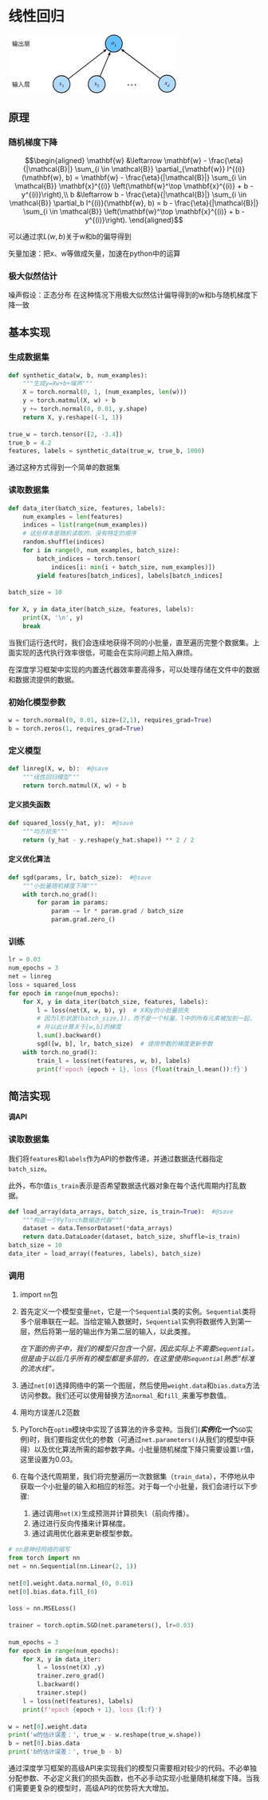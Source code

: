 # 线性回归

![线性回归示意图](Images/image-20250803181422763.png)

## 原理

### 随机梯度下降

$$\begin{aligned} \mathbf{w} &\leftarrow \mathbf{w} -  \frac{\eta}{|\mathcal{B}|} \sum_{i \in \mathcal{B}} \partial_{\mathbf{w}} l^{(i)}(\mathbf{w}, b) = \mathbf{w} - \frac{\eta}{|\mathcal{B}|} \sum_{i \in \mathcal{B}} \mathbf{x}^{(i)} \left(\mathbf{w}^\top \mathbf{x}^{(i)} + b - y^{(i)}\right),\\ b &\leftarrow b -  \frac{\eta}{|\mathcal{B}|} \sum_{i \in \mathcal{B}} \partial_b l^{(i)}(\mathbf{w}, b)  = b - \frac{\eta}{|\mathcal{B}|} \sum_{i \in \mathcal{B}} \left(\mathbf{w}^\top \mathbf{x}^{(i)} + b - y^{(i)}\right). \end{aligned}$$

可以通过求$L(w,b)$关于w和b的偏导得到

矢量加速：把x、w等做成矢量，加速在python中的运算

### 极大似然估计

噪声假设：正态分布
在这种情况下用极大似然估计偏导得到的w和b与随机梯度下降一致



## 基本实现

### 生成数据集

```python
def synthetic_data(w, b, num_examples):
    """生成y=Xw+b+噪声"""
    X = torch.normal(0, 1, (num_examples, len(w)))
    y = torch.matmul(X, w) + b
    y += torch.normal(0, 0.01, y.shape)
    return X, y.reshape((-1, 1))

true_w = torch.tensor([2, -3.4])
true_b = 4.2
features, labels = synthetic_data(true_w, true_b, 1000)
```

通过这种方式得到一个简单的数据集

### 读取数据集

```python
def data_iter(batch_size, features, labels):
    num_examples = len(features)
    indices = list(range(num_examples))
    # 这些样本是随机读取的，没有特定的顺序
    random.shuffle(indices)
    for i in range(0, num_examples, batch_size):
        batch_indices = torch.tensor(
            indices[i: min(i + batch_size, num_examples)])
        yield features[batch_indices], labels[batch_indices]
        
batch_size = 10

for X, y in data_iter(batch_size, features, labels):
    print(X, '\n', y)
    break
```

当我们运行迭代时，我们会连续地获得不同的小批量，直至遍历完整个数据集。上面实现的迭代执行效率很低，可能会在实际问题上陷入麻烦。

在深度学习框架中实现的内置迭代器效率要高得多，可以处理存储在文件中的数据和数据流提供的数据。

### 初始化模型参数

```python
w = torch.normal(0, 0.01, size=(2,1), requires_grad=True)
b = torch.zeros(1, requires_grad=True)
```

### 定义模型

```python
def linreg(X, w, b):  #@save
    """线性回归模型"""
    return torch.matmul(X, w) + b
```

#### 定义损失函数

```python
def squared_loss(y_hat, y):  #@save
    """均方损失"""
    return (y_hat - y.reshape(y_hat.shape)) ** 2 / 2
```

#### 定义优化算法

```python
def sgd(params, lr, batch_size):  #@save
    """小批量随机梯度下降"""
    with torch.no_grad():
        for param in params:
            param -= lr * param.grad / batch_size
            param.grad.zero_()
```

### 训练

```python
lr = 0.03
num_epochs = 3
net = linreg
loss = squared_loss
for epoch in range(num_epochs):
    for X, y in data_iter(batch_size, features, labels):
        l = loss(net(X, w, b), y)  # X和y的小批量损失
        # 因为l形状是(batch_size,1)，而不是一个标量。l中的所有元素被加到一起，
        # 并以此计算关于[w,b]的梯度
        l.sum().backward()
        sgd([w, b], lr, batch_size)  # 使用参数的梯度更新参数
    with torch.no_grad():
        train_l = loss(net(features, w, b), labels)
        print(f'epoch {epoch + 1}, loss {float(train_l.mean()):f}')
```

## 简洁实现

**调API**

### 读取数据集

我们将`features`和`labels`作为API的参数传递，并通过数据迭代器指定`batch_size`。

此外，布尔值`is_train`表示是否希望数据迭代器对象在每个迭代周期内打乱数据。

```python
def load_array(data_arrays, batch_size, is_train=True):  #@save
    """构造一个PyTorch数据迭代器"""
    dataset = data.TensorDataset(*data_arrays)
    return data.DataLoader(dataset, batch_size, shuffle=is_train)
batch_size = 10
data_iter = load_array((features, labels), batch_size)
```

### 调用

1. import `nn`包

2. 首先定义一个模型变量`net`，它是一个`Sequential`类的实例。`Sequential`类将多个层串联在一起。当给定输入数据时，`Sequential`实例将数据传入到第一层，然后将第一层的输出作为第二层的输入，以此类推。

   *在下面的例子中，我们的模型只包含一个层，因此实际上不需要`Sequential`。但是由于以后几乎所有的模型都是多层的，在这里使用`Sequential`熟悉“标准的流水线”。*

3. 通过`net[0]`选择网络中的第一个图层，然后使用`weight.data`和`bias.data`方法访问参数。我们还可以使用替换方法`normal_`和`fill_`来重写参数值。

4. 用均方误差/L2范数

5. PyTorch在`optim`模块中实现了该算法的许多变种。当我们(***实例化一个***`SGD`实例)时，我们要指定优化的参数（可通过`net.parameters()`从我们的模型中获得）以及优化算法所需的超参数字典。小批量随机梯度下降只需要设置`lr`值，这里设置为0.03。

6. 在每个迭代周期里，我们将完整遍历一次数据集（`train_data`），不停地从中获取一个小批量的输入和相应的标签。对于每一个小批量，我们会进行以下步骤:

   1. 通过调用`net(X)`生成预测并计算损失`l`（前向传播）。
   2. 通过进行反向传播来计算梯度。
   3. 通过调用优化器来更新模型参数。

```python
# nn是神经网络的缩写
from torch import nn
net = nn.Sequential(nn.Linear(2, 1))

net[0].weight.data.normal_(0, 0.01)
net[0].bias.data.fill_(0)

loss = nn.MSELoss()

trainer = torch.optim.SGD(net.parameters(), lr=0.03)

num_epochs = 3
for epoch in range(num_epochs):
    for X, y in data_iter:
        l = loss(net(X) ,y)
        trainer.zero_grad()
        l.backward()
        trainer.step()
    l = loss(net(features), labels)
    print(f'epoch {epoch + 1}, loss {l:f}')
    
w = net[0].weight.data
print('w的估计误差：', true_w - w.reshape(true_w.shape))
b = net[0].bias.data
print('b的估计误差：', true_b - b)
```

通过深度学习框架的高级API来实现我们的模型只需要相对较少的代码。不必单独分配参数、不必定义我们的损失函数，也不必手动实现小批量随机梯度下降。当我们需要更复杂的模型时，高级API的优势将大大增加。


